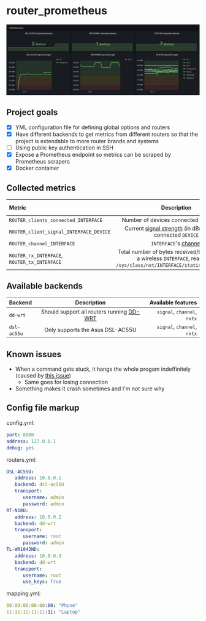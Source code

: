 # router_prometheus

![Grafana Screenshot](grafana_screenshot.png)


## Project goals
 - [X] YML configuration file for defining global options and routers
 - [X] Have different backends to get metrics from different routers so that the project is extendable to more router brands and systems
 - [ ] Using public key authentication in SSH
 - [X] Expose a Prometheus endpoint so metrics can be scraped by Prometheus scrapers
 - [X] Docker container

## Collected metrics

| Metric | Description | Required feature |
| :-------------- | :-------------: | -------------: |
| `ROUTER_clients_connected_INTERFACE`    | Number of devices connected to `INTERFACE` | `signal` |
| `ROUTER_client_signal_INTERFACE_DEVICE` | Current [signal strength](https://www.securedgenetworks.com/blog/wifi-signal-strength#what-is-a-good-wifi-signal-stength) (in dBm) for each connected `DEVICE` | `signal` |
| `ROUTER_channel_INTERFACE` | `INTERFACE`'s [channel](https://en.wikipedia.org/wiki/List_of_WLAN_channels) | `channel` |
| `ROUTER_rx_INTERFACE`, `ROUTER_tx_INTERFACE` | Total number of bytes received/transmitted on a wireless `INTERFACE`, read from `/sys/class/net/INTERFACE/statistics/rx_bytes` | `rxtx` |

## Available backends

| Backend | Description | Available features |
| :-------------- | :-------------: | -------------: |
| `dd-wrt`    | Should support all routers running [DD-WRT](https://dd-wrt.com/) | `signal`, `channel`, `rxtx` |
| `dsl-ac55u` | Only supports the Asus DSL-AC55U | `signal`, `channel`, `rxtx` |

## Known issues
 - When a command gets stuck, it hangs the whole progam indeffinitely (caused by [this issue](https://github.com/fabric/fabric/issues/2197))
   - Same goes for losing connection
 - Something makes it crash sometimes and I'm not sure why

## Config file markup

config.yml:
```yml
port: 8080
address: 127.0.0.1
debug: yes
```

routers.yml:
```yml
DSL-AC55U:
   address: 10.0.0.1
   backend: dsl-ac55U
   transport:
      username: admin
      password: admin
RT-N18U:
   address: 10.0.0.2
   backend: dd-wrt
   transport:
      username: root
      password: admin
TL-WR1043ND:
   address: 10.0.0.3
   backend: dd-wrt
   transport:
      username: root
      use_keys: True
```

mapping.yml:
```yml
00:00:00:00:00:00: "Phone"
11:11:11:11:11:11: "Laptop"
```
